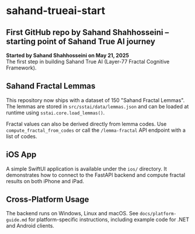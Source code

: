 # sahand-trueai-start
First GitHub repo by Sahand Shahhosseini – starting point of Sahand True AI journey
---

**Started by Sahand Shahhosseini on May 21, 2025**  
The first step in building Sahand True AI (Layer-77 Fractal Cognitive Framework).

## Sahand Fractal Lemmas

This repository now ships with a dataset of 150 "Sahand Fractal Lemmas". The
lemmas are stored in `src/sstai/data/lemmas.json` and can be loaded at runtime
using `sstai.core.load_lemmas()`.

Fractal values can also be derived directly from lemma codes.  Use
`compute_fractal_from_codes` or call the `/lemma-fractal` API endpoint with a
list of codes.

## iOS App

A simple SwiftUI application is available under the `ios/` directory. It demonstrates how to connect to the FastAPI backend and compute fractal results on both iPhone and iPad.


## Cross-Platform Usage

The backend runs on Windows, Linux and macOS. See `docs/platform-guide.md` for platform-specific instructions, including example code for .NET and Android clients.
